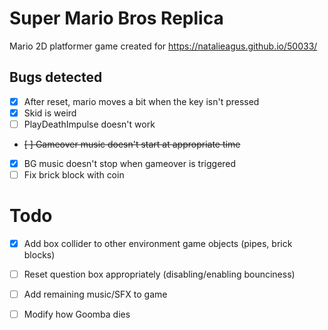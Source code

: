 # Super Mario Bros Replica

Mario 2D platformer game created for https://natalieagus.github.io/50033/

## Bugs detected
 - [x] After reset, mario moves a bit when the key isn't pressed
 - [x] Skid is weird
 - [ ] PlayDeathImpulse doesn't work
 - ~~[ ] Gameover music doesn't start at appropriate time~~
 - [x] BG music doesn't stop when gameover is triggered
 - [ ] Fix brick block with coin 

# Todo
 - [x] Add box collider to other environment game objects (pipes, brick blocks)
 - [ ] Reset question box appropriately (disabling/enabling bounciness)
 - [ ] Add remaining music/SFX to game
 - [ ] Modify how Goomba dies
 
